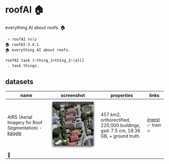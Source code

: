 # roofAI 🏠

everything AI about roofs. 🏠

```bash
 > roofAI help
🏠 roofAI-3.4.1
🏠 everything AI about roofs.

roofAI task [<thing_1+thing_2>|all]
 . task things.
 ```

## datasets

| name | screenshot | properties | links |
|---|---|---|---|
| AIRS (Aerial Imagery for Roof Segmentation) - [kaggle](https://www.kaggle.com/datasets/atilol/aerialimageryforroofsegmentation) | ![image](./assets/AIRS.png) | 457 km2, orthorectified, 220,000 buildings, gsd: 7.5 cm, 19.36 GB, + ground truth. | [ingest](https://arash-kamangir.medium.com/roofai-1-airs-b440ebb54968) ✅ train 🔥 |
| 🚧 | | | |